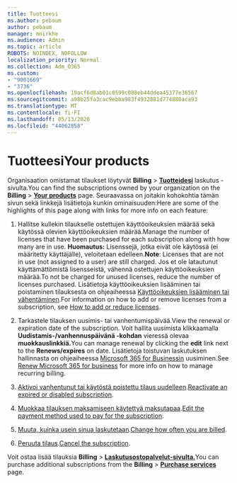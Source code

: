 ```yaml
---
title: Tuotteesi
ms.author: pebaum
author: pebaum
manager: mnirkhe
ms.audience: Admin
ms.topic: article
ROBOTS: NOINDEX, NOFOLLOW
localization_priority: Normal
ms.collection: Adm_O365
ms.custom:
- "9001669"
- "3736"
ms.openlocfilehash: 19acf6d8ab01c0599c088eb44ddea45377e36567
ms.sourcegitcommit: a98b25fa3cac9ebba983f4932881d774880aca93
ms.translationtype: MT
ms.contentlocale: fi-FI
ms.lasthandoff: 05/13/2020
ms.locfileid: "44062858"
---
```

# <a name="your-products"></a><span data-ttu-id="43eb4-102">Tuotteesi</span><span class="sxs-lookup"><span data-stu-id="43eb4-102">Your products</span></span>

<span data-ttu-id="43eb4-103">Organisaation omistamat tilaukset löytyvät **Billing**  >  **[Tuotteidesi](https://go.microsoft.com/fwlink/p/?linkid=842054)** laskutus -sivulta.</span><span class="sxs-lookup"><span data-stu-id="43eb4-103">You can find the subscriptions owned by your organization on the **Billing** > **[Your products](https://go.microsoft.com/fwlink/p/?linkid=842054)** page.</span></span> <span data-ttu-id="43eb4-104">Seuraavassa on joitakin kohokohtia tämän sivun sekä linkkejä lisätietoja kunkin ominaisuuden:</span><span class="sxs-lookup"><span data-stu-id="43eb4-104">Here are some of the highlights of this page along with links for more info on each feature:</span></span>

1. <span data-ttu-id="43eb4-105">Hallitse kullekin tilaukselle ostettujen käyttöoikeuksien määrää sekä käytössä olevien käyttöoikeuksien määrää.</span><span class="sxs-lookup"><span data-stu-id="43eb4-105">Manage the number of licenses that have been purchased for each subscription along with how many are in use.</span></span>  <span data-ttu-id="43eb4-106">**Huomautus:** Lisenssejä, jotka eivät ole käytössä (ei määritetty käyttäjälle), veloitetaan edelleen.</span><span class="sxs-lookup"><span data-stu-id="43eb4-106">**Note**: Licenses that are not in use (not assigned to a user) are still charged.</span></span>  <span data-ttu-id="43eb4-107">Jos et ole latautunut käyttämättömistä lisensseistä, vähennä ostettujen käyttöoikeuksien määrää.</span><span class="sxs-lookup"><span data-stu-id="43eb4-107">To not be charged for unused licenses, reduce the number of licenses purchased.</span></span> <span data-ttu-id="43eb4-108">Lisätietoja käyttöoikeuksien lisääminen tai poistaminen tilauksesta on ohjeaiheessa [Käyttöoikeuksien lisääminen tai vähentäminen](https://docs.microsoft.com/alchemyinsights/how-to-add-or-reduce-licenses).</span><span class="sxs-lookup"><span data-stu-id="43eb4-108">For information on how to add or remove licenses from a subscription, see [How to add or reduce licenses](https://docs.microsoft.com/alchemyinsights/how-to-add-or-reduce-licenses).</span></span>

2. <span data-ttu-id="43eb4-109">Tarkastele tilauksen uusimis- tai vanhentumispäivää.</span><span class="sxs-lookup"><span data-stu-id="43eb4-109">View the renewal or expiration date of the subscription.</span></span>  <span data-ttu-id="43eb4-110">Voit hallita uusimista klikkaamalla **Uudistamis-/vanhennuspäivänä -kohdan** vieressä olevaa **muokkauslinkkiä.**</span><span class="sxs-lookup"><span data-stu-id="43eb4-110">You can manage renewal by clicking the **edit** link next to the **Renews/expires** on date.</span></span>  <span data-ttu-id="43eb4-111">Lisätietoja toistuvan laskutuksen hallinnasta on ohjeaiheessa [Microsoft 365 for Businessin](https://go.microsoft.com/fwlink/?linkid=2119216) uusiminen.</span><span class="sxs-lookup"><span data-stu-id="43eb4-111">See [Renew Microsoft 365 for business](https://go.microsoft.com/fwlink/?linkid=2119216) for more info on how to manage recurring billing.</span></span>

3. <span data-ttu-id="43eb4-112">[Aktivoi vanhentunut tai käytöstä poistettu tilaus uudelleen](https://go.microsoft.com/fwlink/?linkid=2117519).</span><span class="sxs-lookup"><span data-stu-id="43eb4-112">[Reactivate an expired or disabled subscription](https://go.microsoft.com/fwlink/?linkid=2117519).</span></span>

4. <span data-ttu-id="43eb4-113">[Muokkaa tilauksen maksamiseen käytettyä maksutapaa](https://go.microsoft.com/fwlink/?linkid=2117167).</span><span class="sxs-lookup"><span data-stu-id="43eb4-113">[Edit the payment method used to pay for the subscription](https://go.microsoft.com/fwlink/?linkid=2117167).</span></span>

5. <span data-ttu-id="43eb4-114">[Muuta, kuinka usein sinua laskutetaan](https://go.microsoft.com/fwlink/?linkid=2119112).</span><span class="sxs-lookup"><span data-stu-id="43eb4-114">[Change how often you are billed](https://go.microsoft.com/fwlink/?linkid=2119112).</span></span>

6. <span data-ttu-id="43eb4-115">[Peruuta tilaus](https://go.microsoft.com/fwlink/?linkid=2119113).</span><span class="sxs-lookup"><span data-stu-id="43eb4-115">[Cancel the subscription](https://go.microsoft.com/fwlink/?linkid=2119113).</span></span>

<span data-ttu-id="43eb4-116">Voit ostaa lisää tilauksia **Billing**  >  [**Laskutusostopalvelut-sivulta.**](https://go.microsoft.com/fwlink/p/?linkid=868433)</span><span class="sxs-lookup"><span data-stu-id="43eb4-116">You can purchase additional subscriptions from the **Billing** > [**Purchase services**](https://go.microsoft.com/fwlink/p/?linkid=868433) page.</span></span>
